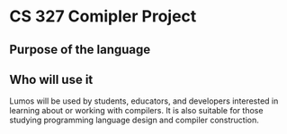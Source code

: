 # CS 327 Comipler Project 
## Purpose of the language

## Who will use it 
Lumos will be used by students, educators, and developers interested in learning about or working with compilers. It is also suitable for those studying programming language design and compiler construction.
